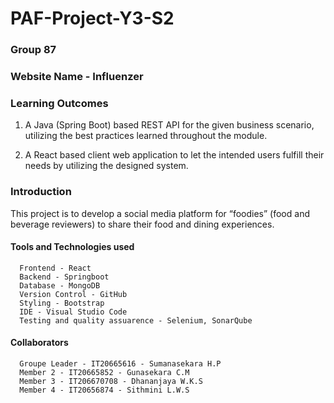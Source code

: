# PAF-Project-Y3-S2

### Group 87

### Website Name - Influenzer

### Learning Outcomes 

1. A Java (Spring Boot) based REST API for the given business scenario, utilizing the best practices learned 
throughout the module.

2. A React based client web application to let the intended users fulfill their needs by utilizing the designed system.

### Introduction

This project is to develop a social media platform for “foodies” (food and beverage reviewers) to share their food and dining experiences.  
      
#### Tools and Technologies used

      Frontend - React
      Backend - Springboot
      Database - MongoDB
      Version Control - GitHub
      Styling - Bootstrap
      IDE - Visual Studio Code
      Testing and quality assuarence - Selenium, SonarQube

#### Collaborators 

      Groupe Leader - IT20665616 - Sumanasekara H.P
      Member 2 - IT20665852 - Gunasekara C.M 
      Member 3 - IT206670708 - Dhananjaya W.K.S
      Member 4 - IT20656874 - Sithmini L.W.S
